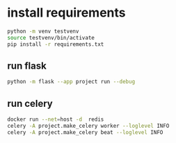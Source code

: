# install requirements
```bash
python -m venv testvenv
source testvenv/bin/activate
pip install -r requirements.txt
```

## run flask
```bash
python -m flask --app project run --debug
```

## run celery
```bash
docker run --net=host -d  redis
celery -A project.make_celery worker --loglevel INFO
celery -A project.make_celery beat --loglevel INFO

```



